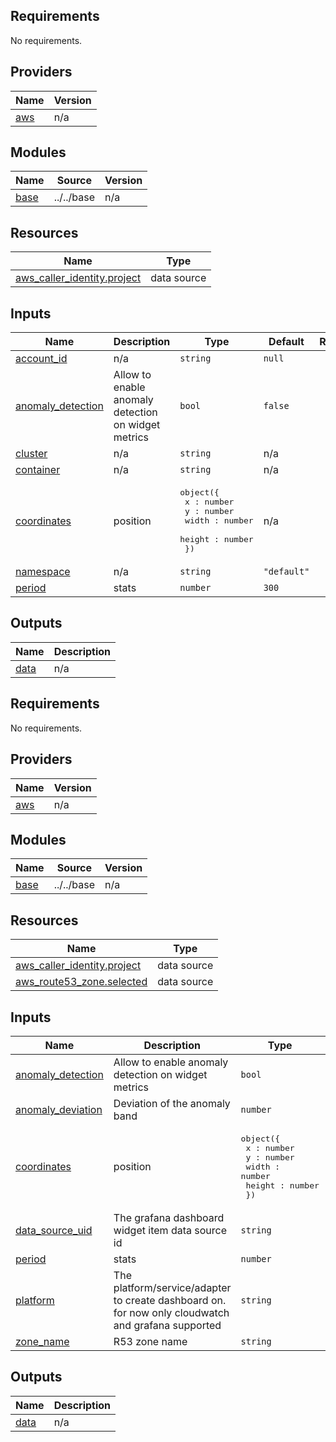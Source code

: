 <!-- BEGIN_TF_DOCS -->
## Requirements

No requirements.

## Providers

| Name | Version |
|------|---------|
| <a name="provider_aws"></a> [aws](#provider\_aws) | n/a |

## Modules

| Name | Source | Version |
|------|--------|---------|
| <a name="module_base"></a> [base](#module\_base) | ../../base | n/a |

## Resources

| Name | Type |
|------|------|
| [aws_caller_identity.project](https://registry.terraform.io/providers/hashicorp/aws/latest/docs/data-sources/caller_identity) | data source |

## Inputs

| Name | Description | Type | Default | Required |
|------|-------------|------|---------|:--------:|
| <a name="input_account_id"></a> [account\_id](#input\_account\_id) | n/a | `string` | `null` | no |
| <a name="input_anomaly_detection"></a> [anomaly\_detection](#input\_anomaly\_detection) | Allow to enable anomaly detection on widget metrics | `bool` | `false` | no |
| <a name="input_cluster"></a> [cluster](#input\_cluster) | n/a | `string` | n/a | yes |
| <a name="input_container"></a> [container](#input\_container) | n/a | `string` | n/a | yes |
| <a name="input_coordinates"></a> [coordinates](#input\_coordinates) | position | <pre>object({<br>    x : number<br>    y : number<br>    width : number<br>    height : number<br>  })</pre> | n/a | yes |
| <a name="input_namespace"></a> [namespace](#input\_namespace) | n/a | `string` | `"default"` | no |
| <a name="input_period"></a> [period](#input\_period) | stats | `number` | `300` | no |

## Outputs

| Name | Description |
|------|-------------|
| <a name="output_data"></a> [data](#output\_data) | n/a |
<!-- END_TF_DOCS -->
<!-- BEGINNING OF PRE-COMMIT-TERRAFORM DOCS HOOK -->
## Requirements

No requirements.

## Providers

| Name | Version |
|------|---------|
| <a name="provider_aws"></a> [aws](#provider\_aws) | n/a |

## Modules

| Name | Source | Version |
|------|--------|---------|
| <a name="module_base"></a> [base](#module\_base) | ../../base | n/a |

## Resources

| Name | Type |
|------|------|
| [aws_caller_identity.project](https://registry.terraform.io/providers/hashicorp/aws/latest/docs/data-sources/caller_identity) | data source |
| [aws_route53_zone.selected](https://registry.terraform.io/providers/hashicorp/aws/latest/docs/data-sources/route53_zone) | data source |

## Inputs

| Name | Description | Type | Default | Required |
|------|-------------|------|---------|:--------:|
| <a name="input_anomaly_detection"></a> [anomaly\_detection](#input\_anomaly\_detection) | Allow to enable anomaly detection on widget metrics | `bool` | `true` | no |
| <a name="input_anomaly_deviation"></a> [anomaly\_deviation](#input\_anomaly\_deviation) | Deviation of the anomaly band | `number` | `6` | no |
| <a name="input_coordinates"></a> [coordinates](#input\_coordinates) | position | <pre>object({<br/>    x : number<br/>    y : number<br/>    width : number<br/>    height : number<br/>  })</pre> | n/a | yes |
| <a name="input_data_source_uid"></a> [data\_source\_uid](#input\_data\_source\_uid) | The grafana dashboard widget item data source id | `string` | n/a | yes |
| <a name="input_period"></a> [period](#input\_period) | stats | `number` | `300` | no |
| <a name="input_platform"></a> [platform](#input\_platform) | The platform/service/adapter to create dashboard on. for now only cloudwatch and grafana supported | `string` | `"cloudwatch"` | no |
| <a name="input_zone_name"></a> [zone\_name](#input\_zone\_name) | R53 zone name | `string` | n/a | yes |

## Outputs

| Name | Description |
|------|-------------|
| <a name="output_data"></a> [data](#output\_data) | n/a |
<!-- END OF PRE-COMMIT-TERRAFORM DOCS HOOK -->

